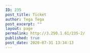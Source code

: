 ```yaml
---
ID: 235
post_title: Ticket
author: Tega Tega
post_excerpt: ""
layout: page
permalink: http://3.250.1.61/235-2/
published: true
post_date: 2020-07-31 13:34:13
---
```

<!-- wp:themeisle-blocks/advanced-columns {"id":"wp-block-themeisle-blocks-advanced-columns-b6aa517d","columns":1,"layout":"equal"} -->
<div class="wp-block-themeisle-blocks-advanced-columns has-1-columns has-desktop-equal-layout has-tablet-equal-layout has-mobile-equal-layout has-default-gap has-vertical-unset" id="wp-block-themeisle-blocks-advanced-columns-b6aa517d"><div class="wp-block-themeisle-blocks-advanced-columns-overlay"></div><div class="innerblocks-wrap"><!-- wp:themeisle-blocks/advanced-column {"id":"wp-block-themeisle-blocks-advanced-column-919cf931","columnWidth":"100"} -->
<div class="wp-block-themeisle-blocks-advanced-column" id="wp-block-themeisle-blocks-advanced-column-919cf931"><!-- wp:tribe/tickets -->
<div class="wp-block-tribe-tickets"><!-- wp:tribe/tickets-item {"hasBeenCreated":true,"ticketId":236} -->
<div class="wp-block-tribe-tickets-item"></div>
<!-- /wp:tribe/tickets-item --></div>
<!-- /wp:tribe/tickets --></div>
<!-- /wp:themeisle-blocks/advanced-column --></div></div>
<!-- /wp:themeisle-blocks/advanced-columns -->